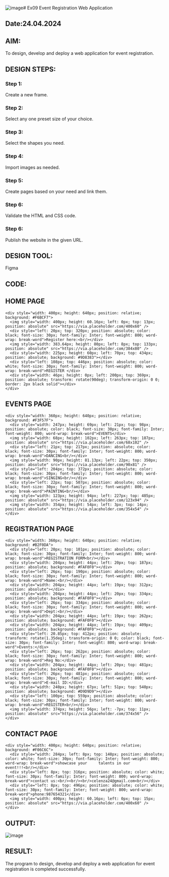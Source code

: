 ![image](https://github.com/230131249/Figma/assets/150232701/a7139deb-2eee-4b37-8660-977e0f923c76)# Ex09 Event Registration Web Application
## Date:24.04.2024

## AIM:
To design, develop and deploy a web application for event registration.

## DESIGN STEPS:

### Step 1:
Create a new frame.

### Step 2:
Select any one preset size of your choice.

### Step 3:
Select the shapes you need.

### Step 4:
Import images as needed.

### Step 5:
Create pages based on your need and link them.

### Step 6:

Validate the HTML and CSS code.

### Step 6:

Publish the website in the given URL.

## DESIGN TOOL:
Figma

## CODE:
## HOME PAGE
```
<div style="width: 400px; height: 640px; position: relative; background: #F6BCF7">
  <img style="width: 400px; height: 60.16px; left: 0px; top: 13px; position: absolute" src="https://via.placeholder.com/400x60" />
  <div style="left: 20px; top: 320px; position: absolute; color: black; font-size: 30px; font-family: Inter; font-weight: 800; word-wrap: break-word">Register here:<br/></div>
  <img style="width: 383.64px; height: 80px; left: 8px; top: 133px; position: absolute" src="https://via.placeholder.com/384x80" />
  <div style="width: 225px; height: 60px; left: 70px; top: 434px; position: absolute; background: #9D8383"></div>
  <div style="left: 108px; top: 446px; position: absolute; color: white; font-size: 30px; font-family: Inter; font-weight: 800; word-wrap: break-word">REGISTER </div>
  <div style="width: 46px; height: 0px; left: 200px; top: 369px; position: absolute; transform: rotate(90deg); transform-origin: 0 0; border: 2px black solid"></div>
</div>
```
## EVENTS PAGE 
```
<div style="width: 360px; height: 640px; position: relative; background: #F3F57F">
  <div style="width: 247px; height: 69px; left: 21px; top: 98px; position: absolute; color: black; font-size: 30px; font-family: Inter; font-weight: 800; word-wrap: break-word">EVENTS</div>
  <img style="width: 68px; height: 102px; left: 263px; top: 187px; position: absolute" src="https://via.placeholder.com/68x102" />
  <div style="left: 21px; top: 217px; position: absolute; color: black; font-size: 30px; font-family: Inter; font-weight: 800; word-wrap: break-word">DANCING<br/></div>
  <img style="width: 90px; height: 81.13px; left: 22px; top: 350px; position: absolute" src="https://via.placeholder.com/90x81" />
  <div style="left: 204px; top: 372px; position: absolute; color: black; font-size: 30px; font-family: Inter; font-weight: 800; word-wrap: break-word">SINGING<br/></div>
  <div style="left: 22px; top: 507px; position: absolute; color: black; font-size: 30px; font-family: Inter; font-weight: 800; word-wrap: break-word">PAINTING<br/></div>
  <img style="width: 123px; height: 94px; left: 227px; top: 485px; position: absolute" src="https://via.placeholder.com/123x94" />
  <img style="width: 354px; height: 54px; left: 3px; top: 14px; position: absolute" src="https://via.placeholder.com/354x54" />
</div>
```
## REGISTRATION PAGE
```
<div style="width: 360px; height: 640px; position: relative; background: #B2F0DA">
  <div style="left: 20px; top: 101px; position: absolute; color: black; font-size: 30px; font-family: Inter; font-weight: 800; word-wrap: break-word">REGISTRATION FORM<br/></div>
  <div style="width: 204px; height: 44px; left: 20px; top: 187px; position: absolute; background: #FAF0F0"></div>
  <div style="left: 26px; top: 190px; position: absolute; color: black; font-size: 30px; font-family: Inter; font-weight: 800; word-wrap: break-word">Name:<br/></div>
  <div style="width: 204px; height: 44px; left: 19px; top: 312px; position: absolute"></div>
  <div style="width: 204px; height: 44px; left: 20px; top: 334px; position: absolute; background: #FAF0F0"></div>
  <div style="left: 26px; top: 334px; position: absolute; color: black; font-size: 30px; font-family: Inter; font-weight: 800; word-wrap: break-word">Dept:<br/></div>
  <div style="width: 204px; height: 44px; left: 19px; top: 262px; position: absolute; background: #FAF0F0"></div>
  <div style="width: 204px; height: 44px; left: 19px; top: 409px; position: absolute; background: #FAF0F0"></div>
  <div style="left: 20.85px; top: 412px; position: absolute; transform: rotate(1.35deg); transform-origin: 0 0; color: black; font-size: 30px; font-family: Inter; font-weight: 800; word-wrap: break-word">Events:</div>
  <div style="left: 26px; top: 262px; position: absolute; color: black; font-size: 30px; font-family: Inter; font-weight: 800; word-wrap: break-word">Reg No:</div>
  <div style="width: 204px; height: 44px; left: 20px; top: 481px; position: absolute; background: #FAF0F0"></div>
  <div style="left: 26px; top: 481px; position: absolute; color: black; font-size: 30px; font-family: Inter; font-weight: 800; word-wrap: break-word">E-mail ID:</div>
  <div style="width: 240px; height: 67px; left: 51px; top: 540px; position: absolute; background: #D9D9D9"></div>
  <div style="left: 100px; top: 559px; position: absolute; color: black; font-size: 30px; font-family: Inter; font-weight: 800; word-wrap: break-word">REGISTER<br/></div>
  <img style="width: 374px; height: 56px; left: -7px; top: 11px; position: absolute" src="https://via.placeholder.com/374x56" />
</div>
```
## CONTACT PAGE
```
<div style="width: 400px; height: 640px; position: relative; background: #F06C6C">
  <div style="width: 284px; left: 8px; top: 148px; position: absolute; color: white; font-size: 30px; font-family: Inter; font-weight: 800; word-wrap: break-word">showcase your     talents in our        event!!!<br/></div>
  <div style="left: 8px; top: 316px; position: absolute; color: white; font-size: 30px; font-family: Inter; font-weight: 800; word-wrap: break-word">contact us:<br/><br/><br/>celenza24@gmail.com<br/></div>
  <div style="left: 8px; top: 496px; position: absolute; color: white; font-size: 30px; font-family: Inter; font-weight: 800; word-wrap: break-word">phone:987654321</div>
  <img style="width: 400px; height: 60.16px; left: 0px; top: 15px; position: absolute" src="https://via.placeholder.com/400x60" />
</div>

```

## OUTPUT:
![image](https://github.com/230131249/Figma/assets/150232701/55e564e9-7ce6-43b8-b28a-50d860af684f)


## RESULT:
The program to design, develop and deploy a web application for event registration is completed successfully.
